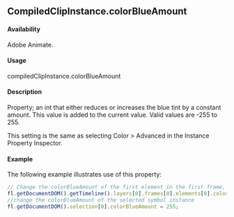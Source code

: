 ## CompiledClipInstance.colorBlueAmount

#### Availability

Adobe Animate.

#### Usage

compiledClipInstance.colorBlueAmount

#### Description

Property; an int that either reduces or increases the blue tint by a constant amount. This value is added to the current value. Valid values are -255 to 255.

This setting is the same as selecting Color > Advanced in the Instance Property Inspector.

#### Example

The following example illustrates use of this property:
```javascript
// Change the colorBlueAmount of the first element in the first frame, top layer
fl.getDocumentDOM().getTimeline().layers[0].frames[0].elements[0].colorBlueAmount = 100;
//change the colorBlueAmount of the selected symbol instance
fl.getDocumentDOM().selection[0].colorBlueAmount = 255;

```